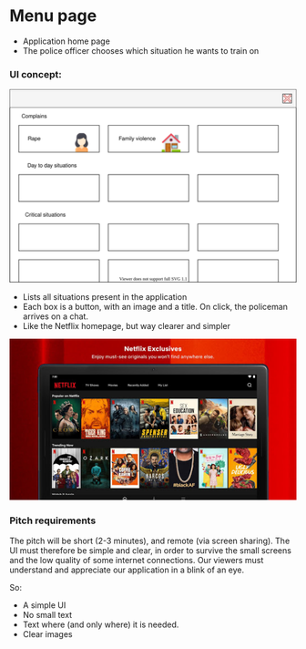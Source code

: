 
# Menu page

- Application home page
- The police officer chooses which situation he wants to train on

### UI concept:

<p align="center">
  <img src="./images/menu_page.svg">
</p>



- Lists all situations present in the application
- Each box is a button, with an image and a title. On click, the policeman arrives on a chat.
- Like the Netflix homepage, but way clearer and simpler

<p align="center">
  <img src="./images/netflix_homepage.jpg">
</p>

### Pitch requirements
The pitch will be short (2-3 minutes), and remote (via screen sharing). The UI must therefore be simple and clear, in order to survive the small screens and the low quality of some internet connections. Our viewers must understand and appreciate our application in a blink of an eye.

So:
- A simple UI
- No small text
- Text where (and only where) it is needed.
- Clear images
